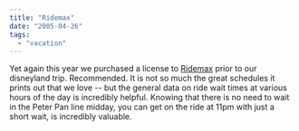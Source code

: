 ```yaml
---
title: "Ridemax"
date: "2005-04-26"
tags: 
  - "vacation"
---
```


Yet again this year we purchased a license to [Ridemax](http://www.ridemax.com/) prior to our disneyland trip. Recommended. It is not so much the great schedules it prints out that we love -- but the general data on ride wait times at various hours of the day is incredibly helpful. Knowing that there is no need to wait in the Peter Pan line midday, you can get on the ride at 11pm with just a short wait, is incredibly valuable.
